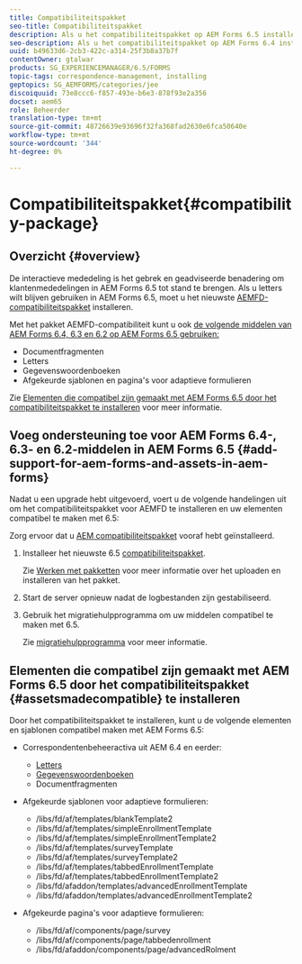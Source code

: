 ```yaml
---
title: Compatibiliteitspakket
seo-title: Compatibiliteitspakket
description: Als u het compatibiliteitspakket op AEM Forms 6.5 installeert, kunt u de Correspondence Management-middelen van AEM Forms 6.4 en eerdere versies en afgekeurde adaptieve formuliersjablonen en pagina's gebruiken
seo-description: Als u het compatibiliteitspakket op AEM Forms 6.4 installeert, kunt u de Correspondence Management-middelen van AEM Forms 6.4 en afgekeurde aangepaste formuliersjablonen en pagina's gebruiken
uuid: b49633d6-2cb3-422c-a314-25f3b8a37b7f
contentOwner: gtalwar
products: SG_EXPERIENCEMANAGER/6.5/FORMS
topic-tags: correspondence-management, installing
geptopics: SG_AEMFORMS/categories/jee
discoiquuid: 73e8ccc6-f857-493e-b6e3-878f93e2a356
docset: aem65
role: Beheerder
translation-type: tm+mt
source-git-commit: 48726639e93696f32fa368fad2630e6fca50640e
workflow-type: tm+mt
source-wordcount: '344'
ht-degree: 0%

---
```



# Compatibiliteitspakket{#compatibility-package}

## Overzicht {#overview}

De interactieve mededeling is het gebrek en geadviseerde benadering om klantenmededelingen in AEM Forms 6.5 tot stand te brengen. Als u letters wilt blijven gebruiken in AEM Forms 6.5, moet u het nieuwste [AEMFD-compatibiliteitspakket](https://helpx.adobe.com/aem-forms/kb/aem-forms-releases.html) installeren.

Met het pakket AEMFD-compatibiliteit kunt u ook [de volgende middelen van AEM Forms 6.4, 6.3 en 6.2 op AEM Forms 6.5 gebruiken:](../../forms/using/compatibility-package.md#add-support-for-aem-forms-and-assets-in-aem-forms)

* Documentfragmenten
* Letters
* Gegevenswoordenboeken
* Afgekeurde sjablonen en pagina&#39;s voor adaptieve formulieren

Zie [Elementen die compatibel zijn gemaakt met AEM Forms 6.5 door het compatibiliteitspakket te installeren](../../forms/using/compatibility-package.md#assetsmadecompatible) voor meer informatie.

## Voeg ondersteuning toe voor AEM Forms 6.4-, 6.3- en 6.2-middelen in AEM Forms 6.5 {#add-support-for-aem-forms-and-assets-in-aem-forms}

Nadat u een upgrade hebt uitgevoerd, voert u de volgende handelingen uit om het compatibiliteitspakket voor AEMFD te installeren en uw elementen compatibel te maken met 6.5:

Zorg ervoor dat u [AEM compatibiliteitspakket](https://helpx.adobe.com/aem-forms/kb/aem-forms-releases.html) vooraf hebt geïnstalleerd.

1. Installeer het nieuwste 6.5 [compatibiliteitspakket](https://helpx.adobe.com/aem-forms/kb/aem-forms-releases.html).

   Zie [Werken met pakketten](/help/sites-administering/package-manager.md) voor meer informatie over het uploaden en installeren van het pakket.

1. Start de server opnieuw nadat de logbestanden zijn gestabiliseerd.
1. Gebruik het migratiehulpprogramma om uw middelen compatibel te maken met 6.5.

   Zie [migratiehulpprogramma](../../forms/using/migration-utility.md) voor meer informatie.

## Elementen die compatibel zijn gemaakt met AEM Forms 6.5 door het compatibiliteitspakket {#assetsmadecompatible} te installeren

Door het compatibiliteitspakket te installeren, kunt u de volgende elementen en sjablonen compatibel maken met AEM Forms 6.5:

* Correspondentenbeheeractiva uit AEM 6.4 en eerder:

   * [Letters](../../forms/using/create-letter.md)
   * [Gegevenswoordenboeken](/help/forms/using/data-dictionary.md)
   * Documentfragmenten

* Afgekeurde sjablonen voor adaptieve formulieren:

   * /libs/fd/af/templates/blankTemplate2
   * /libs/fd/af/templates/simpleEnrollmentTemplate
   * /libs/fd/af/templates/simpleEnrollmentTemplate2
   * /libs/fd/af/templates/surveyTemplate
   * /libs/fd/af/templates/surveyTemplate2
   * /libs/fd/af/templates/tabbedEnrollmentTemplate
   * /libs/fd/af/templates/tabbedEnrollmentTemplate2
   * /libs/fd/afaddon/templates/advancedEnrollmentTemplate
   * /libs/fd/afaddon/templates/advancedEnrollmentTemplate2

* Afgekeurde pagina&#39;s voor adaptieve formulieren:

   * /libs/fd/af/components/page/survey
   * /libs/fd/af/components/page/tabbedenrollment
   * /libs/fd/afaddon/components/page/advancedRolment

